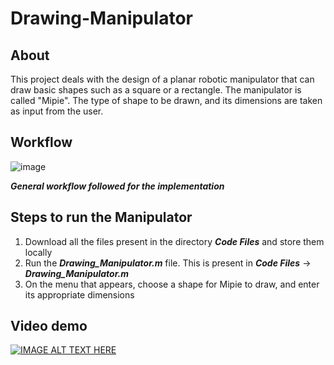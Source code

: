 # Drawing-Manipulator
## About
This project deals with the design of a planar robotic manipulator that can draw basic shapes such as a square or a rectangle. The manipulator is called "Mipie". The type of shape to be drawn, and its dimensions are taken as input from the user. 
## Workflow
![image](https://user-images.githubusercontent.com/61591312/131797731-04ee88b5-f5db-4b7e-be0e-9c46f1c1ad5f.png)

***General workflow followed for the implementation***
## Steps to run the Manipulator
1. Download all the files present in the directory ***Code Files*** and store them locally
2. Run the ***Drawing_Manipulator.m*** file. This is present in ***Code Files*** -> ***Drawing_Manipulator.m*** 
3. On the menu that appears, choose a shape for Mipie to draw, and enter its appropriate dimensions

## Video demo 
[![IMAGE ALT TEXT HERE](http://img.youtube.com/vi/-UHQSuPKSas/0.jpg)](https://youtu.be/-UHQSuPKSas)
